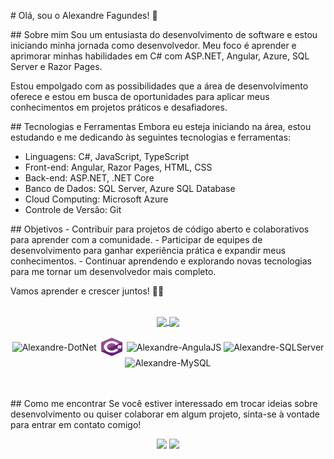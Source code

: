 <p>
  # Olá, sou o Alexandre Fagundes! 👋
</p>

<p>
  ## Sobre mim
  Sou um entusiasta do desenvolvimento de software e estou iniciando minha jornada como desenvolvedor. Meu foco é aprender e aprimorar minhas habilidades em C# com ASP.NET, Angular, Azure, SQL Server e Razor Pages.
</p>
<p>
  Estou empolgado com as possibilidades que a área de desenvolvimento oferece e estou em busca de oportunidades para aplicar meus conhecimentos em projetos práticos e desafiadores.
</p>

<p>
  ## Tecnologias e Ferramentas
  Embora eu esteja iniciando na área, estou estudando e me dedicando às seguintes tecnologias e ferramentas:

  - Linguagens: C#, JavaScript, TypeScript
  - Front-end: Angular, Razor Pages, HTML, CSS
  - Back-end: ASP.NET, .NET Core
  - Banco de Dados: SQL Server, Azure SQL Database
  - Cloud Computing: Microsoft Azure
  - Controle de Versão: Git
</p>

<!-- ## Projetos de Estudo
Estou trabalhando em alguns projetos pessoais para aprimorar minhas habilidades e conhecimentos. Alguns dos meus projetos em andamento incluem:

1. **Site Pessoal**
   Um site pessoal simples desenvolvido com Angular e hospedado na plataforma Microsoft Azure. Esse projeto é uma forma de aplicar conceitos de front-end e back-end.

2. **Aplicativo de Lista de Tarefas**
   Um aplicativo básico desenvolvido com ASP.NET e C#, onde os usuários podem criar e gerenciar suas listas de tarefas diárias.
-->
<p>
  ## Objetivos
  - Contribuir para projetos de código aberto e colaborativos para aprender com a comunidade.
  - Participar de equipes de desenvolvimento para ganhar experiência prática e expandir meus conhecimentos.
  - Continuar aprendendo e explorando novas tecnologias para me tornar um desenvolvedor mais completo.
</p>
<p>
  Vamos aprender e crescer juntos! 🌱🚀
</p>
<br>
<div align="center">
  <a href="https://github.com/anuraghazra/github-readme-stats">
  <img height=160 align="center" src="https://github-readme-stats.vercel.app/api?username=alexandrefgs&theme=dark&card_width=250" />
</a>
<a href="https://github.com/anuraghazra/convoychat">
  <img height=160 align="center" src="https://github-readme-stats.vercel.app/api/top-langs?username=alexandrefgs&layout=compact&langs_count=8&card_width=250&theme=dark" />
</a>
</div><br>
  
<div style="display: inline_block" align="center">
  <img align="center" alt="Alexandre-DotNet" height="30" width="40" src="https://cdn.jsdelivr.net/gh/devicons/devicon/icons/dot-net/dot-net-original-wordmark.svg">
  <img align="center" alt="Alexandre-Csharp" height="30" width="40" src="https://raw.githubusercontent.com/devicons/devicon/master/icons/csharp/csharp-original.svg">
  <img align="center" alt="Alexandre-AngulaJS" height="30" width="40" src="https://cdn.jsdelivr.net/gh/devicons/devicon/icons/angularjs/angularjs-original.svg">
  <img align="center" alt="Alexandre-SQLServer" height="30" width="40" src="https://cdn.jsdelivr.net/gh/devicons/devicon/icons/microsoftsqlserver/microsoftsqlserver-plain-wordmark.svg">         
  <img align="center" alt="Alexandre-MySQL" height="30" width="40" src="https://cdn.jsdelivr.net/gh/devicons/devicon/icons/mysql/mysql-original-wordmark.svg">
  
</div><br><br>

<p>
  ## Como me encontrar
  Se você estiver interessado em trocar ideias sobre desenvolvimento ou quiser colaborar em algum projeto, sinta-se à vontade para entrar em contato comigo!
  <div align="center"> 
    <a href="https://instagram.com/alexandre_fgs" target="_blank"><img src="https://img.shields.io/badge/-Instagram-%23E4405F?style=for-the-badge&logo=instagram&logoColor=white" target="_blank"></a>
    <a href="https://www.linkedin.com/in/alexandre-fgs" target="_blank"><img src="https://img.shields.io/badge/-LinkedIn-%230077B5?style=for-the-badge&logo=linkedin&logoColor=white" target="_blank"></a> 
  </div>
</p>
